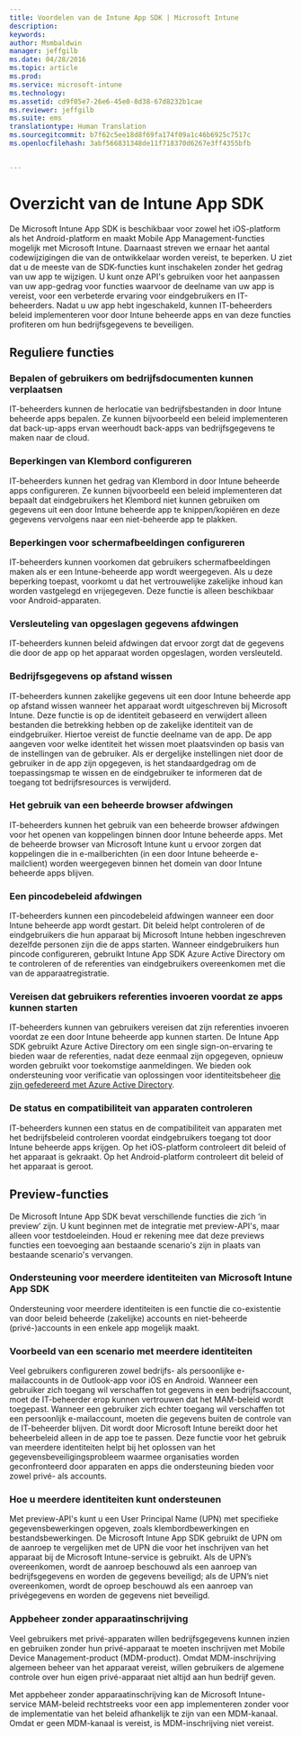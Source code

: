 ```yaml
---
title: Voordelen van de Intune App SDK | Microsoft Intune
description: 
keywords: 
author: Msmbaldwin
manager: jeffgilb
ms.date: 04/28/2016
ms.topic: article
ms.prod: 
ms.service: microsoft-intune
ms.technology: 
ms.assetid: cd9f05e7-26e6-45e0-8d38-67d8232b1cae
ms.reviewer: jeffgilb
ms.suite: ems
translationtype: Human Translation
ms.sourcegitcommit: b7f62c5ee18d8f69fa174f09a1c46b6925c7517c
ms.openlocfilehash: 3abf566831348de11f718370d6267e3ff4355bfb


---
```


# Overzicht van de Intune App SDK
De Microsoft Intune App SDK is beschikbaar voor zowel het iOS-platform als het Android-platform en maakt Mobile App Management-functies mogelijk met Microsoft Intune. Daarnaast streven we ernaar het aantal codewijzigingen die van de ontwikkelaar worden vereist, te beperken. U ziet dat u de meeste van de SDK-functies kunt inschakelen zonder het gedrag van uw app te wijzigen. U kunt onze API's gebruiken voor het aanpassen van uw app-gedrag voor functies waarvoor de deelname van uw app is vereist, voor een verbeterde ervaring voor eindgebruikers en IT-beheerders. Nadat u uw app hebt ingeschakeld, kunnen IT-beheerders beleid implementeren voor door Intune beheerde apps en van deze functies profiteren om hun bedrijfsgegevens te beveiligen.

## Reguliere functies

### Bepalen of gebruikers om bedrijfsdocumenten kunnen verplaatsen
IT-beheerders kunnen de herlocatie van bedrijfsbestanden in door Intune beheerde apps bepalen. Ze kunnen bijvoorbeeld een beleid implementeren dat back-up-apps ervan weerhoudt back-apps van bedrijfsgegevens te maken naar de cloud.

### Beperkingen van Klembord configureren
IT-beheerders kunnen het gedrag van Klembord in door Intune beheerde apps configureren. Ze kunnen bijvoorbeeld een beleid implementeren dat bepaalt dat eindgebruikers het Klembord niet kunnen gebruiken om gegevens uit een door Intune beheerde app te knippen/kopiëren en deze gegevens vervolgens naar een niet-beheerde app te plakken.

### Beperkingen voor schermafbeeldingen configureren
IT-beheerders kunnen voorkomen dat gebruikers schermafbeeldingen maken als er een Intune-beheerde app wordt weergegeven. Als u deze beperking toepast, voorkomt u dat het vertrouwelijke zakelijke inhoud kan worden vastgelegd en vrijegegeven. Deze functie is alleen beschikbaar voor Android-apparaten.

### Versleuteling van opgeslagen gegevens afdwingen
IT-beheerders kunnen beleid afdwingen dat ervoor zorgt dat de gegevens die door de app op het apparaat worden opgeslagen, worden versleuteld.

### Bedrijfsgegevens op afstand wissen
IT-beheerders kunnen zakelijke gegevens uit een door Intune beheerde app op afstand wissen wanneer het apparaat wordt uitgeschreven bij Microsoft Intune. Deze functie is op de identiteit gebaseerd en verwijdert alleen bestanden die betrekking hebben op de zakelijke identiteit van de eindgebruiker. Hiertoe vereist de functie deelname van de app. De app aangeven voor welke identiteit het wissen moet plaatsvinden op basis van de instellingen van de gebruiker. Als er dergelijke instellingen niet door de gebruiker in de app zijn opgegeven, is het standaardgedrag om de toepassingsmap te wissen en de eindgebruiker te informeren dat de toegang tot bedrijfsresources is verwijderd.

### Het gebruik van een beheerde browser afdwingen
IT-beheerders kunnen het gebruik van een beheerde browser afdwingen voor het openen van koppelingen binnen door Intune beheerde apps. Met de beheerde browser van Microsoft Intune kunt u ervoor zorgen dat koppelingen die in e-mailberichten (in een door Intune beheerde e-mailclient) worden weergegeven binnen het domein van door Intune beheerde apps blijven.

### Een pincodebeleid afdwingen
IT-beheerders kunnen een pincodebeleid afdwingen wanneer een door Intune beheerde app wordt gestart. Dit beleid helpt controleren of de eindgebruikers die hun apparaat bij Microsoft Intune hebben ingeschreven dezelfde personen zijn die de apps starten. Wanneer eindgebruikers hun pincode configureren, gebruikt Intune App SDK Azure Active Directory om te controleren of de referenties van eindgebruikers overeenkomen met die van de apparaatregistratie.

### Vereisen dat gebruikers referenties invoeren voordat ze apps kunnen starten
IT-beheerders kunnen van gebruikers vereisen dat zijn referenties invoeren voordat ze een door Intune beheerde app kunnen starten. De Intune App SDK gebruikt Azure Active Directory om een single sign-on-ervaring te bieden waar de referenties, nadat deze eenmaal zijn opgegeven, opnieuw worden gebruikt voor toekomstige aanmeldingen. We bieden ook ondersteuning voor verificatie van oplossingen voor identiteitsbeheer [die zijn gefedereerd met Azure Active Directory](https://msdn.microsoft.com/library/azure/jj679342.aspx).

### De status en compatibiliteit van apparaten controleren
IT-beheerders kunnen een status en de compatibiliteit van apparaten met het bedrijfsbeleid controleren voordat eindgebruikers toegang tot door Intune beheerde apps krijgen. Op het iOS-platform controleert dit beleid of het apparaat is gekraakt. Op het Android-platform controleert dit beleid of het apparaat is geroot.

## Preview-functies
De Microsoft Intune App SDK bevat verschillende functies die zich ‘in preview’ zijn. U kunt beginnen met de integratie met preview-API's, maar alleen voor testdoeleinden. Houd er rekening mee dat deze previews functies een toevoeging aan bestaande scenario's zijn in plaats van bestaande scenario's vervangen.

### Ondersteuning voor meerdere identiteiten van Microsoft Intune App SDK
Ondersteuning voor meerdere identiteiten is een functie die co-existentie van door beleid beheerde (zakelijke) accounts en niet-beheerde (privé-)accounts in een enkele app mogelijk maakt.

### Voorbeeld van een scenario met meerdere identiteiten
Veel gebruikers configureren zowel bedrijfs- als persoonlijke e-mailaccounts in de Outlook-app voor iOS en Android. Wanneer een gebruiker zich toegang wil verschaffen tot gegevens in een bedrijfsaccount, moet de IT-beheerder erop kunnen vertrouwen dat het MAM-beleid wordt toegepast. Wanneer een gebruiker zich echter toegang wil verschaffen tot een persoonlijk e-mailaccount, moeten die gegevens buiten de controle van de IT-beheerder blijven. Dit wordt door Microsoft Intune bereikt door het beheerbeleid alleen in de app toe te passen. Deze functie voor het gebruik van meerdere identiteiten helpt bij het oplossen van het gegevensbeveiligingsprobleem waarmee organisaties worden geconfronteerd door apparaten en apps die ondersteuning bieden voor zowel privé- als accounts.

### Hoe u meerdere identiteiten kunt ondersteunen
Met preview-API's kunt u een User Principal Name (UPN) met specifieke gegevensbewerkingen opgeven, zoals klembordbewerkingen en bestandsbewerkingen. De Microsoft Intune App SDK gebruikt de UPN om de aanroep te vergelijken met de UPN die voor het inschrijven van het apparaat bij de Microsoft Intune-service is gebruikt. Als de UPN’s overeenkomen, wordt de aanroep beschouwd als een aanroep van bedrijfsgegevens en worden de gegevens beveiligd; als de UPN’s niet overeenkomen, wordt de oproep beschouwd als een aanroep van privégegevens en worden de gegevens niet beveiligd.

### Appbeheer zonder apparaatinschrijving
Veel gebruikers met privé-apparaten willen bedrijfsgegevens kunnen inzien en gebruiken zonder hun privé-apparaat te moeten inschrijven met Mobile Device Management-product (MDM-product). Omdat MDM-inschrijving algemeen beheer van het apparaat vereist, willen gebruikers de algemene controle over hun eigen privé-apparaat niet altijd aan hun bedrijf geven.

Met appbeheer zonder apparaatinschrijving kan de Microsoft Intune-service MAM-beleid rechtstreeks voor een app implementeren zonder voor de implementatie van het beleid afhankelijk te zijn van een MDM-kanaal. Omdat er geen MDM-kanaal is vereist, is MDM-inschrijving niet vereist.




<!--HONumber=Jun16_HO4-->


